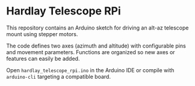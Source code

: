 # Hardlay Telescope RPi

This repository contains an Arduino sketch for driving an alt-az telescope mount using stepper motors.

The code defines two axes (azimuth and altitude) with configurable pins and movement parameters. Functions are organized so new axes or features can easily be added.

Open `hardlay_telescope_rpi.ino` in the Arduino IDE or compile with `arduino-cli` targeting a compatible board.

